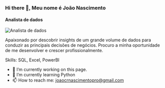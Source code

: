 ### Hi there 👋, Meu nome é João Nascimento
#### Analista de dados
![Analista de dados](https://drive.google.com/uc?export=view&id=12V_VhKYGxw13o4qXZwEHj-Kj3v7KlRqP)

Apaixonado por descobrir insights de um grande volume de dados para conduzir as principais decisões de negócios.
Procuro a minha oportunidade de me desenvolver e crescer profissionalmente.

Skills: SQL, Excel, PowerBI

- 🔭 I’m currently working on this page. 
- 🌱 I’m currently learning Python 
- 📫 How to reach me: joaocrnascimentopro@gmail.com 
